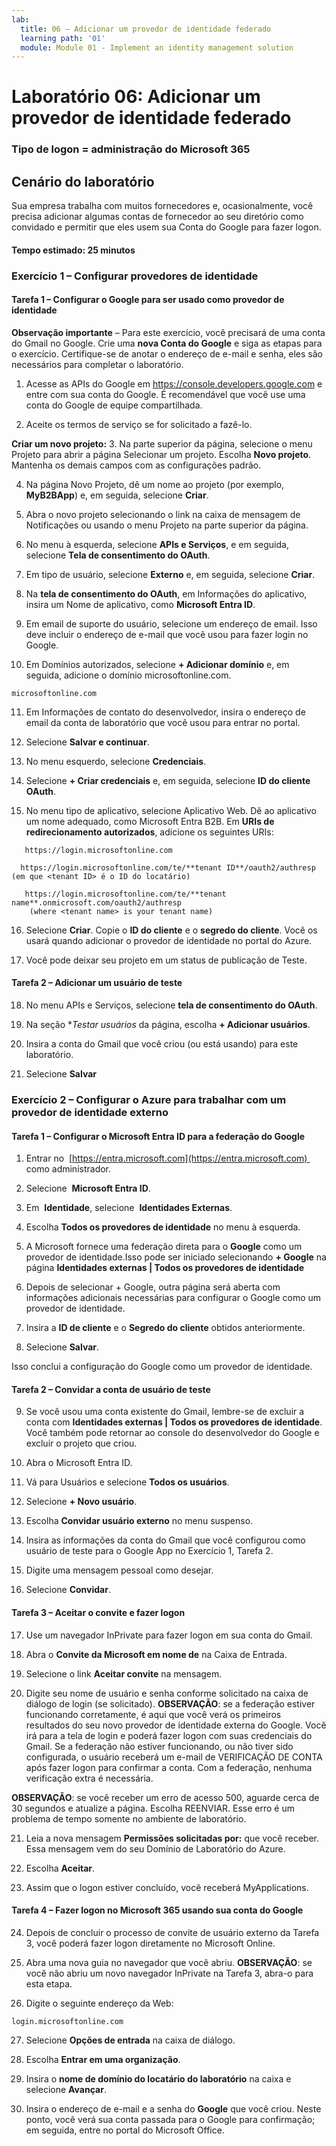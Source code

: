 ```yaml
---
lab:
  title: 06 – Adicionar um provedor de identidade federado
  learning path: '01'
  module: Module 01 - Implement an identity management solution
---
```


# Laboratório 06: Adicionar um provedor de identidade federado

### Tipo de logon = administração do Microsoft 365

## Cenário do laboratório

Sua empresa trabalha com muitos fornecedores e, ocasionalmente, você precisa adicionar algumas contas de fornecedor ao seu diretório como convidado e permitir que eles usem sua Conta do Google para fazer logon.

#### Tempo estimado: 25 minutos

### Exercício 1 – Configurar provedores de identidade

#### Tarefa 1 – Configurar o Google para ser usado como provedor de identidade

**Observação importante** – Para este exercício, você precisará de uma conta do Gmail no Google. Crie uma **nova Conta do Google** e siga as etapas para o exercício.  Certifique-se de anotar o endereço de e-mail e senha, eles são necessários para completar o laboratório.

1. Acesse as APIs do Google em https://console.developers.google.com e entre com sua conta do Google. É recomendável que você use uma conta do Google de equipe compartilhada.

2. Aceite os termos de serviço se for solicitado a fazê-lo.

**Criar um novo projeto:**
3. Na parte superior da página, selecione o menu Projeto para abrir a página Selecionar um projeto. Escolha **Novo projeto**.  Mantenha os demais campos com as configurações padrão.

4. Na página Novo Projeto, dê um nome ao projeto (por exemplo, **MyB2BApp**) e, em seguida, selecione **Criar**.

5. Abra o novo projeto selecionando o link na caixa de mensagem de Notificações ou usando o menu Projeto na parte superior da página.

6. No menu à esquerda, selecione **APIs e Serviços**, e em seguida, selecione **Tela de consentimento do OAuth**.

7. Em tipo de usuário, selecione **Externo** e, em seguida, selecione **Criar**.

8. Na **tela de consentimento do OAuth**, em Informações do aplicativo, insira um Nome de aplicativo, como **Microsoft Entra ID**.

9. Em email de suporte do usuário, selecione um endereço de email. Isso deve incluir o endereço de e-mail que você usou para fazer login no Google.

10. Em Domínios autorizados, selecione **+ Adicionar domínio** e, em seguida, adicione o domínio microsoftonline.com.

   ```
   microsoftonline.com
   ```

11. Em Informações de contato do desenvolvedor, insira o endereço de email da conta de laboratório que você usou para entrar no portal.

12. Selecione **Salvar e continuar**.

13. No menu esquerdo, selecione **Credenciais**.

14. Selecione **+ Criar credenciais** e, em seguida, selecione **ID do cliente OAuth**.

15. No menu tipo de aplicativo, selecione Aplicativo Web. Dê ao aplicativo um nome adequado, como Microsoft Entra B2B. Em **URIs de redirecionamento autorizados**, adicione os seguintes URIs:

   ```
      https://login.microsoftonline.com
   ```
      https://login.microsoftonline.com/te/**tenant ID**/oauth2/authresp    (em que <tenant ID> é o ID do locatário)
   ```
      https://login.microsoftonline.com/te/**tenant name**.onmicrosoft.com/oauth2/authresp
       (where <tenant name> is your tenant name)
   ```

16. Selecione **Criar**. Copie o **ID do cliente** e o **segredo do cliente**. Você os usará quando adicionar o provedor de identidade no portal do Azure.

17. Você pode deixar seu projeto em um status de publicação de Teste.

#### Tarefa 2 – Adicionar um usuário de teste
18. No menu APIs e Serviços, selecione **tela de consentimento do OAuth**.

19. Na seção **Testar usuários* da página, escolha **+ Adicionar usuários**.

20. Insira a conta do Gmail que você criou (ou está usando) para este laboratório.

21. Selecione **Salvar**


### Exercício 2 – Configurar o Azure para trabalhar com um provedor de identidade externo

#### Tarefa 1 – Configurar o Microsoft Entra ID para a federação do Google
1. Entrar no  [https://entra.microsoft.com](https://entra.microsoft.com)  como administrador.

2. Selecione  **Microsoft Entra ID**.

3. Em  **Identidade**, selecione  **Identidades Externas**.

4. Escolha **Todos os provedores de identidade** no menu à esquerda.

5. A Microsoft fornece uma federação direta para o **Google** como um provedor de identidade.Isso pode ser iniciado selecionando **+ Google** na página **Identidades externas | Todos os provedores de identidade**
 
6. Depois de selecionar + Google, outra página será aberta com informações adicionais necessárias para configurar o Google como um provedor de identidade.  

7. Insira a **ID de cliente** e o **Segredo do cliente** obtidos anteriormente.

8. Selecione **Salvar**.

Isso conclui a configuração do Google como um provedor de identidade.

#### Tarefa 2 – Convidar a conta de usuário de teste
9. Se você usou uma conta existente do Gmail, lembre-se de excluir a conta com **Identidades externas | Todos os provedores de identidade**. Você também pode retornar ao console do desenvolvedor do Google e excluir o projeto que criou.

10. Abra o Microsoft Entra ID.

11. Vá para Usuários e selecione **Todos os usuários**.

12. Selecione **+ Novo usuário**.

13. Escolha **Convidar usuário externo** no menu suspenso.

14. Insira as informações da conta do Gmail que você configurou como usuário de teste para o Google App no Exercício 1, Tarefa 2.

15. Digite uma mensagem pessoal como desejar.

16. Selecione **Convidar**.

#### Tarefa 3 – Aceitar o convite e fazer logon
17. Use um navegador InPrivate para fazer logon em sua conta do Gmail.

18. Abra o **Convite da Microsoft em nome de** na Caixa de Entrada.

19. Selecione o link **Aceitar convite** na mensagem.

20. Digite seu nome de usuário e senha conforme solicitado na caixa de diálogo de login (se solicitado).
   **OBSERVAÇÃO**: se a federação estiver funcionando corretamente, é aqui que você verá os primeiros resultados do seu novo provedor de identidade externa do Google.  Você irá para a tela de login e poderá fazer logon com suas credenciais do Gmail.  Se a federação não estiver funcionando, ou não tiver sido configurada, o usuário receberá um e-mail de VERIFICAÇÃO DE CONTA após fazer logon para confirmar a conta.  Com a federação, nenhuma verificação extra é necessária.

   **OBSERVAÇÃO**: se você receber um erro de acesso 500, aguarde cerca de 30 segundos e atualize a página.  Escolha REENVIAR.  Esse erro é um problema de tempo somente no ambiente de laboratório.

21. Leia a nova mensagem **Permissões solicitadas por:** que você receber.  Essa mensagem vem do seu Domínio de Laboratório do Azure.

22. Escolha **Aceitar**.

23. Assim que o logon estiver concluído, você receberá MyApplications.

#### Tarefa 4 – Fazer logon no Microsoft 365 usando sua conta do Google
24. Depois de concluir o processo de convite de usuário externo da Tarefa 3, você poderá fazer logon diretamente no Microsoft Online.

25. Abra uma nova guia no navegador que você abriu.
   **OBSERVAÇÃO**: se você não abriu um novo navegador InPrivate na Tarefa 3, abra-o para esta etapa.

26. Digite o seguinte endereço da Web:

   ```
   login.microsoftonline.com
   ```

27. Selecione **Opções de entrada** na caixa de diálogo.
 
28. Escolha **Entrar em uma organização**.

29. Insira o **nome de domínio do locatário do laboratório** na caixa e selecione **Avançar**.

30. Insira o endereço de e-mail e a senha do **Google** que você criou.
Neste ponto, você verá sua conta passada para o Google para confirmação; em seguida, entre no portal do Microsoft Office.
